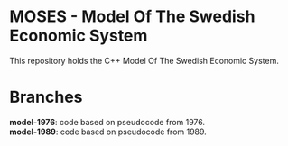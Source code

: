 # MOSES - Model Of The Swedish Economic System

This repository holds the C++ Model Of The Swedish Economic System.  


# Branches
**model-1976**: code based on pseudocode from 1976.  
**model-1989**: code based on pseudocode from 1989.  
